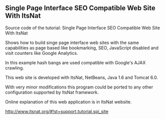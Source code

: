 Single Page Interface SEO Compatible Web Site With ItsNat
--------------------------------------------

Source code of the tutorial: Single Page Interface SEO Compatible Web Site With ItsNat

Shows how to build singe page interface web sites with the same capabilities as page based
like bookmarking, SEO, JavaScript disabled and visit counters like Google Analytics.

In this example hash bangs are used compatible with Google's AJAX crawling.

This web site is developed with ItsNat, NetBeans, Java 1.6 and Tomcat 6.0.

With very minor modifications this program could be ported to any other configuration
supported by ItsNat framework.

Online explanation of this web application is in ItsNat website.

http://www.itsnat.org/#!st=support.tutorial.spi_site

